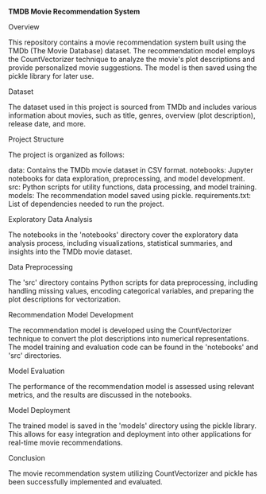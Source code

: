 
**TMDB Movie Recommendation System**

Overview

This repository contains a movie recommendation system built using the TMDb (The Movie Database) dataset. The recommendation model employs the CountVectorizer technique to analyze the movie's plot descriptions and provide personalized movie suggestions. The model is then saved using the pickle library for later use.

Dataset

The dataset used in this project is sourced from TMDb and includes various information about movies, such as title, genres, overview (plot description), release date, and more.

Project Structure

The project is organized as follows:

data: Contains the TMDb movie dataset in CSV format.
notebooks: Jupyter notebooks for data exploration, preprocessing, and model development.
src: Python scripts for utility functions, data processing, and model training.
models: The recommendation model saved using pickle.
requirements.txt: List of dependencies needed to run the project.

Exploratory Data Analysis

The notebooks in the 'notebooks' directory cover the exploratory data analysis process, including visualizations, statistical summaries, and insights into the TMDb movie dataset.

Data Preprocessing

The 'src' directory contains Python scripts for data preprocessing, including handling missing values, encoding categorical variables, and preparing the plot descriptions for vectorization.

Recommendation Model Development

The recommendation model is developed using the CountVectorizer technique to convert the plot descriptions into numerical representations. The model training and evaluation code can be found in the 'notebooks' and 'src' directories.

Model Evaluation

The performance of the recommendation model is assessed using relevant metrics, and the results are discussed in the notebooks.

Model Deployment

The trained model is saved in the 'models' directory using the pickle library. This allows for easy integration and deployment into other applications for real-time movie recommendations.

Conclusion

The movie recommendation system utilizing CountVectorizer and pickle has been successfully implemented and evaluated.
